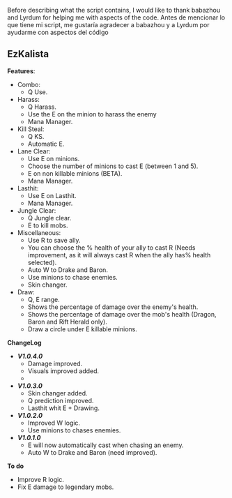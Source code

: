Before describing what the script contains, I would like to thank babazhou and Lyrdum for helping me with aspects of the code.
Antes de mencionar lo que tiene mi script, me gustaría agradecer a babazhou y a Lyrdum por ayudarme con aspectos del código

## EzKalista
**Features**:
- Combo:
  - Q Use.
- Harass:
  - Q Harass.
  - Use the E on the minion to harass the enemy
  - Mana Manager.
- Kill Steal:
  - Q KS.
  - Automatic E.
- Lane Clear:
  - Use E on minions.
  - Choose the number of minions to cast E (between 1 and 5).
  - E on non killable minions (BETA).
  - Mana Manager.
- Lasthit:
  - Use E on Lasthit.
  - Mana Manager.
- Jungle Clear:
  - Q Jungle clear.
  - E to kill mobs.
- Miscellaneous:
  - Use R to save ally.
  - You can choose the % health of your ally to cast R (Needs improvement, as it will always cast R when the ally has% health      selected).
  - Auto W to Drake and Baron.
  - Use minions to chase enemies.
  - Skin changer.
- Draw:
  - Q, E range.
  - Shows the percentage of damage over the enemy's health.
  - Shows the percentage of damage over the mob's health (Dragon, Baron and Rift Herald only).
  - Draw a circle under E killable minions.

**ChangeLog**
- ***V1.0.4.0***
  - Damage improved.
  - Visuals improved added.
  - 
- ***V1.0.3.0***
  - Skin changer added.
  - Q prediction improved.
  - Lasthit whit E + Drawing.
- ***V1.0.2.0***
  - Improved W logic.
  - Use minions to chases enemies.
- ***V1.0.1.0***
  - E will now automatically cast when chasing an enemy.
  - Auto W to Drake and Baron (need improved).
  
**To do**
- Improve R logic.
- Fix E damage to legendary mobs.
